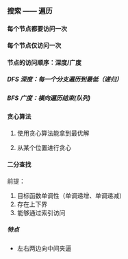 ### 搜索 —— 遍历

#### 每个节点都要访问一次

#### 每个节点仅访问一次

#### 节点的访问顺序：深度/广度

##### DFS 深度：每一个分支遍历到最低（递归）

##### BFS 广度：横向遍历结束(队列)



#### 贪心算法

1. 使用贪心算法能拿到最优解

2. 从某个位置进行贪心

   

#### 二分查找

前提：

1. 目标函数单调性（单调递增、单调递减）
2. 存在上下界
3. 能够通过索引访问

##### 特点

- 左右两边向中间夹逼



